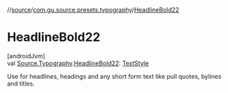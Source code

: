 //[source](../../index.md)/[com.gu.source.presets.typography](index.md)/[HeadlineBold22](-headline-bold22.md)

# HeadlineBold22

[androidJvm]\
val [Source.Typography](../com.gu.source/-source/-typography/index.md).[HeadlineBold22](-headline-bold22.md): [TextStyle](https://developer.android.com/reference/kotlin/androidx/compose/ui/text/TextStyle.html)

Use for headlines, headings and any short form text like pull quotes, bylines and titles.
